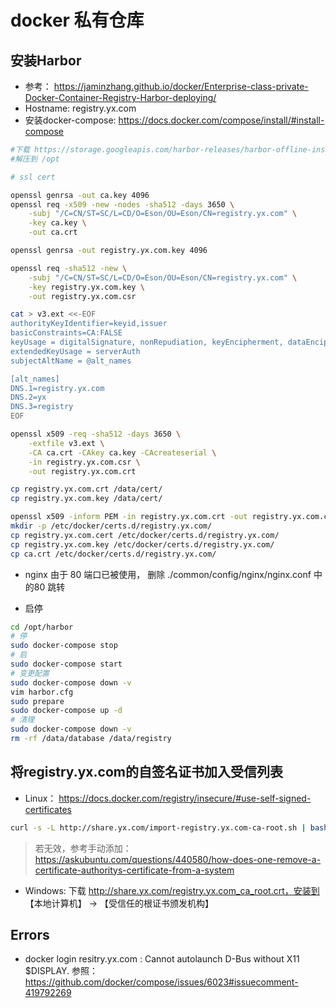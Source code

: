 # docker 私有仓库

## 安装Harbor

* 参考： https://jaminzhang.github.io/docker/Enterprise-class-private-Docker-Container-Registry-Harbor-deploying/
* Hostname: registry.yx.com
* 安装docker-compose: https://docs.docker.com/compose/install/#install-compose
```bash
#下载 https://storage.googleapis.com/harbor-releases/harbor-offline-installer-v1.5.4.tgz
#解压到 /opt

# ssl cert

openssl genrsa -out ca.key 4096
openssl req -x509 -new -nodes -sha512 -days 3650 \
    -subj "/C=CN/ST=SC/L=CD/O=Eson/OU=Eson/CN=registry.yx.com" \
    -key ca.key \
    -out ca.crt

openssl genrsa -out registry.yx.com.key 4096

openssl req -sha512 -new \
    -subj "/C=CN/ST=SC/L=CD/O=Eson/OU=Eson/CN=registry.yx.com" \
    -key registry.yx.com.key \
    -out registry.yx.com.csr 

cat > v3.ext <<-EOF
authorityKeyIdentifier=keyid,issuer
basicConstraints=CA:FALSE
keyUsage = digitalSignature, nonRepudiation, keyEncipherment, dataEncipherment
extendedKeyUsage = serverAuth 
subjectAltName = @alt_names

[alt_names]
DNS.1=registry.yx.com
DNS.2=yx
DNS.3=registry
EOF

openssl x509 -req -sha512 -days 3650 \
    -extfile v3.ext \
    -CA ca.crt -CAkey ca.key -CAcreateserial \
    -in registry.yx.com.csr \
    -out registry.yx.com.crt

cp registry.yx.com.crt /data/cert/
cp registry.yx.com.key /data/cert/     

openssl x509 -inform PEM -in registry.yx.com.crt -out registry.yx.com.cert
mkdir -p /etc/docker/certs.d/registry.yx.com/
cp registry.yx.com.cert /etc/docker/certs.d/registry.yx.com/
cp registry.yx.com.key /etc/docker/certs.d/registry.yx.com/
cp ca.crt /etc/docker/certs.d/registry.yx.com/

```

* nginx
由于 80 端口已被使用， 删除 ./common/config/nginx/nginx.conf 中的80 跳转

* 启停

``` bash
cd /opt/harbor
# 停
sudo docker-compose stop
# 启
sudo docker-compose start
# 变更配置
sudo docker-compose down -v
vim harbor.cfg
sudo prepare
sudo docker-compose up -d
# 清理
sudo docker-compose down -v
rm -rf /data/database /data/registry
```

## 将registry.yx.com的自签名证书加入受信列表

* Linux： https://docs.docker.com/registry/insecure/#use-self-signed-certificates

``` bash
curl -s -L http://share.yx.com/import-registry.yx.com-ca-root.sh | bash
```

> 若无效，参考手动添加：https://askubuntu.com/questions/440580/how-does-one-remove-a-certificate-authoritys-certificate-from-a-system

* Windows: 下载 http://share.yx.com/registry.yx.com_ca_root.crt，安装到 【本地计算机】 -> 【受信任的根证书颁发机构】


## Errors

* docker login resitry.yx.com : Cannot autolaunch D-Bus without X11 $DISPLAY. 参照： https://github.com/docker/compose/issues/6023#issuecomment-419792269

``` bash

```
